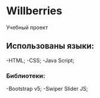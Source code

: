 # Willberries
Учебный проект
## Использованы языки:
-HTML;
-CSS;
-Java Script;
### Библиотеки:
-Bootstrap v5;
-Swiper Slider JS;
